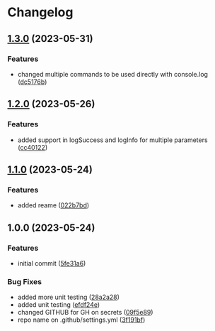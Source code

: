 # Changelog

## [1.3.0](https://github.com/dworac/logger/compare/v1.2.0...v1.3.0) (2023-05-31)


### Features

* changed multiple commands to be used directly with console.log ([dc5176b](https://github.com/dworac/logger/commit/dc5176b1de6fb302ee0c8c28d5eab56c45faab23))

## [1.2.0](https://github.com/dworac/logger/compare/v1.1.0...v1.2.0) (2023-05-26)


### Features

* added support in logSuccess and logInfo for multiple parameters ([cc40122](https://github.com/dworac/logger/commit/cc40122de030bd391c094d5ab81524db932cf4a9))

## [1.1.0](https://github.com/dworac/logger/compare/v1.0.0...v1.1.0) (2023-05-24)


### Features

* added reame ([022b7bd](https://github.com/dworac/logger/commit/022b7bdbf70ffcd325b8d3c06a8b44ec4b4426ba))

## 1.0.0 (2023-05-24)


### Features

* initial commit ([5fe31a6](https://github.com/dworac/logger/commit/5fe31a659bb4e6765418019a6e54f076bb1e7f5d))


### Bug Fixes

* added more unit testing ([28a2a28](https://github.com/dworac/logger/commit/28a2a28c6bb7e037fa801f847dde571a7e1b10fb))
* added unit testing ([efdf24e](https://github.com/dworac/logger/commit/efdf24edb2ab2bfa96047c0310a692a320c38cda))
* changed GITHUB for GH on secrets ([09f5e89](https://github.com/dworac/logger/commit/09f5e890f5e098f5f175ee570d92dfffa5c362ad))
* repo name on .github/settings.yml ([3f191bf](https://github.com/dworac/logger/commit/3f191bfbc6c9f9e4afed1b4666c33b9ed4b8b7d3))
